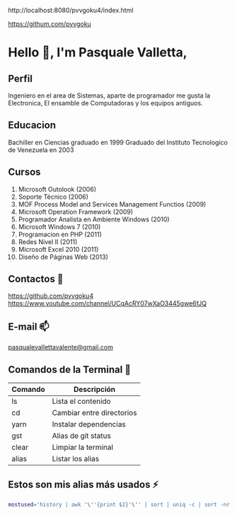 http://localhost:8080/pvvgoku4/index.html

https://githum.com/pvvgoku

# Hello 👋, I'm Pasquale Valletta,

## Perfil
Ingeniero en el area de Sistemas, aparte de programador me gusta la Electronica, El ensamble de Computadoras
y los equipos antiguos.

## Educacion
Bachiller en Ciencias graduado en 1999
Graduado del Instituto Tecnologico de Venezuela en 2003

## Cursos
1. Microsoft Outolook (2006)
1. Soporte Técnico (2006)
1. MOF Process Model and Services Management Functios (2009)
1. Microsoft Operation Framework (2009)
1. Programador Analista en Ambiente Windows (2010)
1. Microsoft Windows 7 (2010)
1. Programacion en PHP (2011)
1. Redes Nivel II (2011)
1. Microsoft Excel 2010 (2011)
1. Diseño de Páginas Web (2013)

## Contactos 🔭
https://github.com/pvvgoku4
https://www.youtube.com/channel/UCqAcRY07wXaO3445gwe6fJQ

## E-mail 📫 
pasqualevallettavalente@gmail.com

## Comandos de la Terminal 💬
| Comando | Descripción               |
|---------|---------------------------|
| ls      | Lista el contenido        |
| cd      | Cambiar entre directorios |
| yarn    | Instalar dependencias     |
| gst     | Alias de git status       |
| clear   | Limpiar la terminal       |
| alias   | Listar los alias          |

## Estos son mis alias más usados ⚡
```bash
mostused='history | awk '\''{print $2}'\'' | sort | uniq -c | sort -nr | head -n 10'
```
